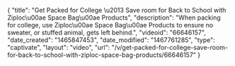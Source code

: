 {
    "title": "Get Packed for College \u2013 Save room for Back to School with Ziploc\u00ae Space Bag\u00ae Products",
    "description": "When packing for college, use Ziploc\u00ae Space Bag\u00ae Products to ensure no sweater, or stuffed animal, gets left behind.",
    "videoid": "66646157",
    "date_created": "1465847453",
    "date_modified": "1467761285",
    "type": "captivate",
    "layout": "video",
    "url": "\/v\/get-packed-for-college-save-room-for-back-to-school-with-ziploc-space-bag-products\/66646157"
}